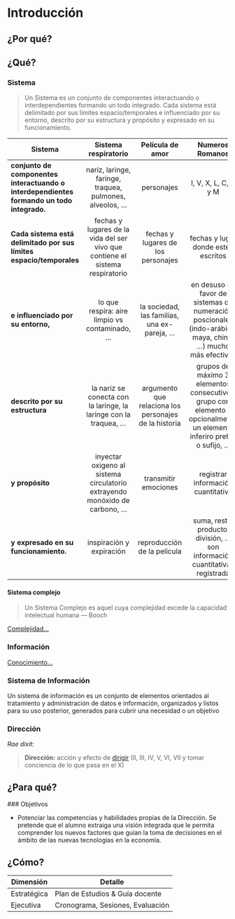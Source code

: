 # Introducción

## ¿Por qué?


## ¿Qué?

### Sistema

> Un Sistema es un conjunto de componentes interactuando o interdependientes formando un todo integrado. Cada sistema está delimitado por sus límites espacio/temporales e influenciado por su entorno, descrito por su estructura y propósito y expresado en su funcionamiento.

|Sistema|Sistema respiratorio|Película de amor|Numeros Romanos|Semaforo
|-|:-:|:-:|:-:|:-:
**conjunto de componentes interactuando o interdependientes formando un todo integrado.**|nariz, laringe, faringe, traquea, pulmones, alveolos, …​|personajes|I, V, X, L, C, D y M|Rojo, verde y amarillo
**Cada sistema está delimitado por sus límites espacio/temporales**|fechas y lugares de la vida del ser vivo que contiene el sistema respiratorio|fechas y lugares de los personajes|fechas y lugar donde estén escritos|fechas y lugar de la instalación del semáforo
**e influenciado por su entorno,**|lo que respira: aire limpio vs contaminado, …​|la sociedad, las familias, una ex-pareja, …​|en desuso en favor de sistemas de numeración poscionales (indo-arábigo, maya, chino, …​) mucho más efectivos|fuente de energía, climatología, vándalos, artistas, …​
**descrito por su estructura**|la nariz se conecta con la laringe, la laringe con la traquea, …​|argumento que relaciona los personajes de la historia|grupos de máximo 3 elementos consecutivos, grupo con elemento y opcionalmente un elemento inferiro prefijo o sufijo, …​|de rojo a verde, de verda a amarillo y de amarillo a verdo y/o rojo, …​
**y propósito**|inyectar oxigeno al sistema circulatorio extrayendo monóxido de carbono, …​|transmitir emociones|registrar información cuantitativa|controlar el tráfico
**y expresado en su funcionamiento.**|inspiración y expiración|reproducción de la película|suma, resta, producto, división, …​ son información cuantitativas registrada|luces con alimentación electrica

#### Sistema complejo

> Un Sistema Complejo es aquel cuya complejidad excede la capacidad intelectual humana — Booch

[Complejidad...](https://docs.google.com/presentation/d/1FBjSPhSYrgBQjVp8HefkiJA_AwJU_bq24b8WMz3xzOA/edit?usp=sharing)

### Información

[Conocimiento...](https://docs.google.com/presentation/d/1QJdg8M0iOwv1gxydwcza6X0dkZmrlaxFf1PH87X7gRo/edit?usp=sharing)

### Sistema de Información

Un sistema de información es un conjunto de elementos orientados al tratamiento y administración de datos e información, organizados y listos para su uso posterior, generados para cubrir una necesidad o un objetivo

### Dirección

*Rae dixit:* 

> **Dirección:** acción y efecto de [dirigir](https://dle.rae.es/dirigir) (II, III, IV, V, VI, VII y tomar conciencia de lo que pasa en el X)

## ¿Para qué?

### Objetivos

* Potenciar las competencias y habilidades propias de la Dirección. Se pretende que el alumno extraiga una visión integrada que le permita comprender los nuevos factores que guían la toma de decisiones en el ámbito de las nuevas tecnologías en la economía.



## ¿Cómo?

|Dimensión|Detalle
|-|-
|Estratégica|Plan de Estudios & Guía docente
|Ejecutiva|Cronograma, Sesiones, Evaluación